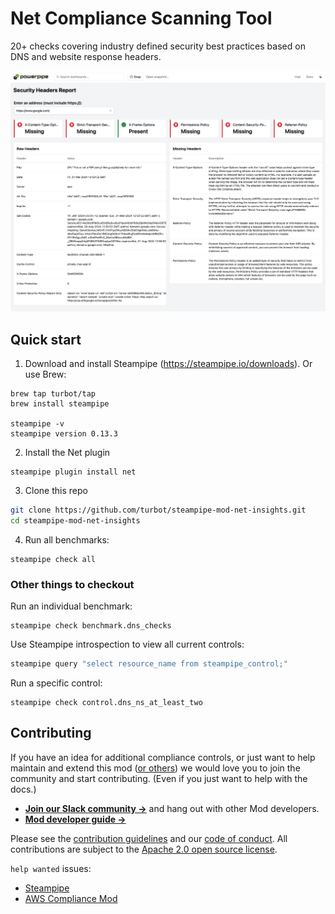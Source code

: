 # Net Compliance Scanning Tool

20+ checks covering industry defined security best practices based on DNS and website response headers.

![image](https://raw.githubusercontent.com/turbot/steampipe-mod-net-insights/initial-dashboard-compliance/docs/images/net_security_headers_report.png)

## Quick start

1) Download and install Steampipe (https://steampipe.io/downloads). Or use Brew:

```shell
brew tap turbot/tap
brew install steampipe

steampipe -v
steampipe version 0.13.3
```

2) Install the Net plugin

```shell
steampipe plugin install net
```

3) Clone this repo

```sh
git clone https://github.com/turbot/steampipe-mod-net-insights.git
cd steampipe-mod-net-insights
```

4) Run all benchmarks:

```shell
steampipe check all
```

### Other things to checkout

Run an individual benchmark:

```shell
steampipe check benchmark.dns_checks
```

Use Steampipe introspection to view all current controls:

```sh
steampipe query "select resource_name from steampipe_control;"
```

Run a specific control:

```shell
steampipe check control.dns_ns_at_least_two
```

## Contributing

If you have an idea for additional compliance controls, or just want to help maintain and extend this mod ([or others](https://github.com/topics/steampipe-mod)) we would love you to join the community and start contributing. (Even if you just want to help with the docs.)

- **[Join our Slack community →](https://steampipe.io/community/join)** and hang out with other Mod developers.
- **[Mod developer guide →](https://steampipe.io/docs/using-steampipe/writing-controls)**

Please see the [contribution guidelines](https://github.com/turbot/steampipe/blob/main/CONTRIBUTING.md) and our [code of conduct](https://github.com/turbot/steampipe/blob/main/CODE_OF_CONDUCT.md). All contributions are subject to the [Apache 2.0 open source license](https://github.com/turbot/steampipe-mod-net-insights/blob/main/LICENSE).

`help wanted` issues:

- [Steampipe](https://github.com/turbot/steampipe/labels/help%20wanted)
- [AWS Compliance Mod](https://github.com/turbot/steampipe-mod-net-insights/labels/help%20wanted)
